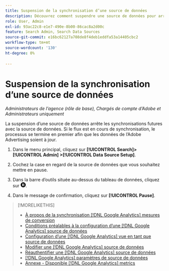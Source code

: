 ```yaml
---
title: Suspension de la synchronisation d’une source de données
description: Découvrez comment suspendre une source de données pour arrêter la synchronisation.
role: User, Admin
exl-id: 93ac22c8-e1e7-490e-8b00-86cac8a2d00c
feature: Search Admin, Search Data Sources
source-git-commit: e16bc62127a708de8f4deb1eddfa53a14405cbc2
workflow-type: tm+mt
source-wordcount: '130'
ht-degree: 0%

---
```


# Suspension de la synchronisation d’une source de données

*Administrateurs de l’agence (rôle de base), Chargés de compte d’Adobe et Administrateurs uniquement*

La suspension d’une source de données arrête les synchronisations futures avec la source de données. Si le flux est en cours de synchronisation, le processus se termine en premier afin que les données de l’Adobe Advertising soient à jour.

1. Dans le menu principal, cliquez sur **[!UICONTROL Search]> [!UICONTROL Admin] >[!UICONTROL Data Source Setup]**.

1. Cochez la case en regard de la source de données que vous souhaitez mettre en pause.

1. Dans la barre d’outils située au-dessus du tableau de données, cliquez sur ![Pause](/help/search-social-commerce/assets/pause.png "Pause").

1. Dans le message de confirmation, cliquez sur **[!UICONTROL Pause]**.

>[!MORELIKETHIS]
>
>* [ À propos de la synchronisation  [!DNL Google Analytics] mesures de conversion](data-source-about.md)
>* [ Conditions préalables à la configuration d’une  [!DNL Google Analytics] source de données](data-source-prerequisites.md)
>* [ Configuration d’une  [!DNL Google Analytics] vue en tant que source de données](data-source-configure.md)
>* [Modifier une [!DNL Google Analytics] source de données](data-source-edit.md)
>* [Réauthentifier une [!DNL Google Analytics] source de données](data-source-reauthenticate.md)
>* [[!DNL Google Analytics] paramètres de source de données](data-source-settings.md)
>* [Annexe - Disponible [!DNL Google Analytics] metrics](data-source-ga-metrics.md)
